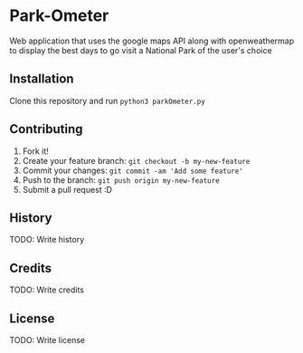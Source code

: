 # Park-Ometer

Web application that uses the google maps API along with openweathermap to display the best days to go visit a National Park of the user's choice

## Installation

Clone this repository and run `python3 parkOmeter.py`

## Contributing

1. Fork it!
2. Create your feature branch: `git checkout -b my-new-feature`
3. Commit your changes: `git commit -am 'Add some feature'`
4. Push to the branch: `git push origin my-new-feature`
5. Submit a pull request :D

## History

TODO: Write history

## Credits

TODO: Write credits

## License

TODO: Write license
